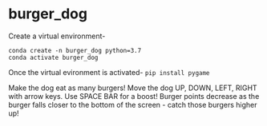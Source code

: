 # burger_dog

Create a virtual environment-
```
conda create -n burger_dog python=3.7
conda activate burger_dog 
```

Once the virtual evironment is activated-
`pip install pygame`

Make the dog eat as many burgers! Move the dog UP, DOWN, LEFT, RIGHT with arrow keys. Use SPACE BAR for a boost!
Burger points decrease as the burger falls closer to the bottom of the screen - catch those burgers higher up!
